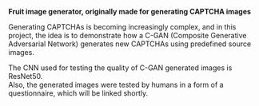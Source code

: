**Fruit image generator, originally made for generating CAPTCHA images**

Generating CAPTCHAs is becoming increasingly complex, and in this project, the idea is to demonstrate how a C-GAN (Composite Generative Adversarial Network) generates new CAPTCHAs using predefined source images.								
																																																																																												
The CNN used for testing the quality of C-GAN generated images is ResNet50. 																																																				
Also, the generated images were tested by humans in a form of a questionnaire, which will be linked shortly.																																				



